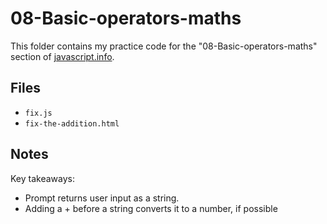 # 08-Basic-operators-maths

This folder contains my practice code for the "08-Basic-operators-maths" section of [javascript.info](https://javascript.info/).

## Files

- `fix.js`
- `fix-the-addition.html`

## Notes

Key takeaways:
- Prompt returns user input as a string.
- Adding a + before a string converts it to a number, if possible